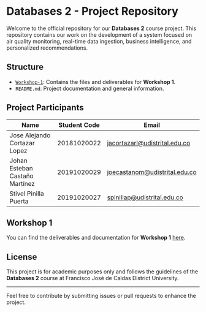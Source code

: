 # Databases 2 - Project Repository

Welcome to the official repository for our **Databases 2** course project. This repository contains our work on the development of a system focused on air quality monitoring, real-time data ingestion, business intelligence, and personalized recommendations.

## Structure

- [`Workshop-1`](/Workshop-1/): Contains the files and deliverables for **Workshop 1**.
- `README.md`: Project documentation and general information.

##  Project Participants

| Name                           | Student Code | Email                         |
|--------------------------------|--------------|-------------------------------|
| Jose Alejando Cortazar Lopez   | 20181020022  | jacortazarl@udistrital.edu.co |
| Johan Esteban Castaño Martínez | 20191020029  | joecastanom@udistrital.edu.co |
| Stivel Pinilla Puerta          | 20191020027  | spinillap@udistrital.edu.co   |


## Workshop 1

You can find the deliverables and documentation for **Workshop 1** [here](./Workshop-1/Workshop_1.pdf).

<!-- ## CatchUp

You will find the progress and documentation for **CatchUp** [here](./CatchUp/Proyect.pdf). -->

<!-- ## Technologies Used

- **PostgreSQL** – Relational database for structured data and transactional integrity.
- **MongoDB** – Document-oriented database for unstructured and scalable data storage.
- **GeoJSON / PostGIS** – Spatial data handling and geolocation support. -->

## License

This project is for academic purposes only and follows the guidelines of the **Databases 2** course at Francisco José de Caldas District University.

---

Feel free to contribute by submitting issues or pull requests to enhance the project.